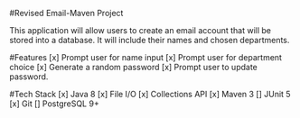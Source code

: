 #Revised Email-Maven Project

This application will allow users to create an email account that will be stored into a database. It will include their names and chosen departments.

#Features
[x] Prompt user for name input
[x] Prompt user for department choice
[x] Generate a random password
[x] Prompt user to update password.

#Tech Stack
[x] Java 8
    [x] File I/O
    [x] Collections API
[x] Maven 3
[] JUnit 5
[x] Git
[] PostgreSQL 9+

